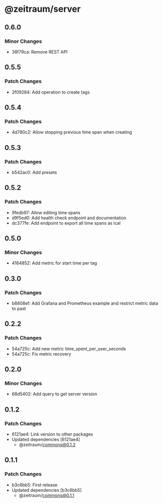 # @zeitraum/server

## 0.6.0

### Minor Changes

- 38f79ca: Remove REST API

## 0.5.5

### Patch Changes

- 2f09284: Add operation to create tags

## 0.5.4

### Patch Changes

- 4d780c2: Allow stopping previous time span when creating

## 0.5.3

### Patch Changes

- b542ac0: Add presets

## 0.5.2

### Patch Changes

- 9fedb97: Allow editing time spans
- d9f5ed0: Add health check endpoint and documentation
- dc377fe: Add endpoint to export all time spans as ical

## 0.5.0

### Minor Changes

- 4164852: Add metric for start time per tag

## 0.3.0

### Patch Changes

- b8808ef: Add Grafana and Prometheus example and restrict metric data to past

## 0.2.2

### Patch Changes

- 54a725c: Add new metric time_spent_per_user_seconds
- 54a725c: Fix metric recovery

## 0.2.0

### Minor Changes

- 68d5402: Add query to get server version

## 0.1.2

### Patch Changes

- 6121ae4: Link version to other packages
- Updated dependencies [6121ae4]
  - @zeitraum/commons@0.1.2

## 0.1.1

### Patch Changes

- b3c6bb5: First release
- Updated dependencies [b3c6bb5]
  - @zeitraum/commons@0.1.1
